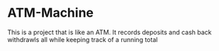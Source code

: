 # ATM-Machine
This is a project that is like an ATM.  It records deposits and cash back withdrawls all while keeping track of a running total
